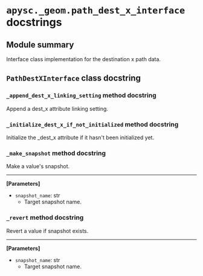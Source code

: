 # `apysc._geom.path_dest_x_interface` docstrings

## Module summary

Interface class implementation for the destination x path data.

## `PathDestXInterface` class docstring

### `_append_dest_x_linking_setting` method docstring

Append a dest_x attribute linking setting.

### `_initialize_dest_x_if_not_initialized` method docstring

Initialize the _dest_x attribute if it hasn't been initialized yet.

### `_make_snapshot` method docstring

Make a value's snapshot.<hr>

**[Parameters]**

- `snapshot_name`: str
  - Target snapshot name.

### `_revert` method docstring

Revert a value if snapshot exists.<hr>

**[Parameters]**

- `snapshot_name`: str
  - Target snapshot name.
